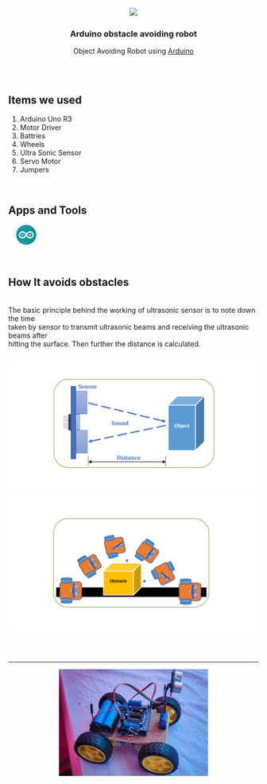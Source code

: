 
<div align="center">
  <p>
      <img width="20%" src="https://user-images.githubusercontent.com/95465993/202638905-083910d2-4563-487e-840c-dc0190bbc627.svg">
  </p>
  <b><h3> Arduino obstacle avoiding robot </h3></b>
  <p>Object Avoiding Robot using <a href="https://www.arduino.cc"> Arduino </a></p>
</div>
<br>

<br>

## Items we used
1. Arduino Uno R3
2. Motor Driver
3. Battries
4. Wheels
5. Ultra Sonic Sensor
6. Servo Motor
7. Jumpers

<br>

## Apps and Tools
 &nbsp;  &nbsp; <a href="https://www.arduino.cc/en/software"><img src="/arduino-ide-logo.svg" width="40"></a>

<br>

## How It avoids obstacles
<br>
  The basic principle behind the working of ultrasonic sensor is to note down the time  <br>
  taken by sensor to transmit ultrasonic beams and receiving the ultrasonic beams after <br>
  hitting the surface. Then further the distance is calculated.
<br><br>
  <img src="/readme-essentials/RAD oa1.png" width="600">
<br>
  <img src="/readme-essentials/RAD oa2.png" width="600">

<br><br>

---

<div align="center">
<img src="/readme-essentials/LIFOD.jpg" width="300" height="auto">



</div>
